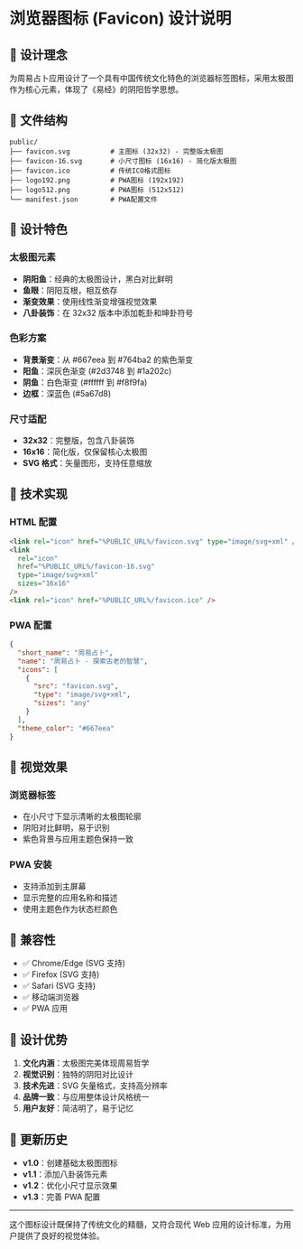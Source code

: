 # 浏览器图标 (Favicon) 设计说明

## 🎨 设计理念

为周易占卜应用设计了一个具有中国传统文化特色的浏览器标签图标，采用太极图作为核心元素，体现了《易经》的阴阳哲学思想。

## 📁 文件结构

```text
public/
├── favicon.svg          # 主图标 (32x32) - 完整版太极图
├── favicon-16.svg       # 小尺寸图标 (16x16) - 简化版太极图
├── favicon.ico          # 传统ICO格式图标
├── logo192.png          # PWA图标 (192x192)
├── logo512.png          # PWA图标 (512x512)
└── manifest.json        # PWA配置文件
```

## 🎯 设计特色

### 太极图元素

- **阴阳鱼**：经典的太极图设计，黑白对比鲜明
- **鱼眼**：阴阳互根，相互依存
- **渐变效果**：使用线性渐变增强视觉效果
- **八卦装饰**：在 32x32 版本中添加乾卦和坤卦符号

### 色彩方案

- **背景渐变**：从 #667eea 到 #764ba2 的紫色渐变
- **阳鱼**：深灰色渐变 (#2d3748 到 #1a202c)
- **阴鱼**：白色渐变 (#ffffff 到 #f8f9fa)
- **边框**：深蓝色 (#5a67d8)

### 尺寸适配

- **32x32**：完整版，包含八卦装饰
- **16x16**：简化版，仅保留核心太极图
- **SVG 格式**：矢量图形，支持任意缩放

## 🔧 技术实现

### HTML 配置

```html
<link rel="icon" href="%PUBLIC_URL%/favicon.svg" type="image/svg+xml" />
<link
  rel="icon"
  href="%PUBLIC_URL%/favicon-16.svg"
  type="image/svg+xml"
  sizes="16x16"
/>
<link rel="icon" href="%PUBLIC_URL%/favicon.ico" />
```

### PWA 配置

```json
{
  "short_name": "周易占卜",
  "name": "周易占卜 - 探索古老的智慧",
  "icons": [
    {
      "src": "favicon.svg",
      "type": "image/svg+xml",
      "sizes": "any"
    }
  ],
  "theme_color": "#667eea"
}
```

## 🌟 视觉效果

### 浏览器标签

- 在小尺寸下显示清晰的太极图轮廓
- 阴阳对比鲜明，易于识别
- 紫色背景与应用主题色保持一致

### PWA 安装

- 支持添加到主屏幕
- 显示完整的应用名称和描述
- 使用主题色作为状态栏颜色

## 📱 兼容性

- ✅ Chrome/Edge (SVG 支持)
- ✅ Firefox (SVG 支持)
- ✅ Safari (SVG 支持)
- ✅ 移动端浏览器
- ✅ PWA 应用

## 🎨 设计优势

1. **文化内涵**：太极图完美体现周易哲学
2. **视觉识别**：独特的阴阳对比设计
3. **技术先进**：SVG 矢量格式，支持高分辨率
4. **品牌一致**：与应用整体设计风格统一
5. **用户友好**：简洁明了，易于记忆

## 🔄 更新历史

- **v1.0**：创建基础太极图图标
- **v1.1**：添加八卦装饰元素
- **v1.2**：优化小尺寸显示效果
- **v1.3**：完善 PWA 配置

---

这个图标设计既保持了传统文化的精髓，又符合现代 Web 应用的设计标准，为用户提供了良好的视觉体验。
